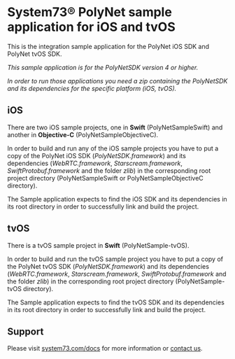 # System73® PolyNet sample application for iOS and tvOS

This is the integration sample application for the PolyNet iOS SDK and PolyNet tvOS SDK.

*This sample application is for the PolyNetSDK version 4 or higher.*

*In order to run those applications you need a zip containing the PolyNetSDK and its dependencies for the specific platform (iOS, tvOS).*

## iOS

There are two iOS sample projects, one in **Swift** (PolyNetSampleSwift) and another in **Objective-C** (PolyNetSampleObjectiveC).

In order to build and run any of the iOS sample projects you have to put a copy of the PolyNet iOS SDK (*PolyNetSDK.framework*) and its dependencies (*WebRTC.framework*, *Starscream.framework*, *SwiftProtobuf.framework* and the folder *zlib*) in the corresponding root project directory (PolyNetSampleSwift or PolyNetSampleObjectiveC directory).

The Sample application expects to find the iOS SDK and its dependencies in its root directory in order to successfully link and build the project.

## tvOS

There is a tvOS sample project in **Swift** (PolyNetSample-tvOS).

In order to build and run the tvOS sample project you have to put a copy of the PolyNet tvOS SDK (*PolyNetSDK.framework*) and its dependencies (*WebRTC.framework*, *Starscream.framework*, *SwiftProtobuf.framework* and the folder *zlib*) in the corresponding root project directory (PolyNetSample-tvOS directory).

The Sample application expects to find the tvOS SDK and its dependencies in its root directory in order to successfully link and build the project.

## Support

Please visit [system73.com/docs](https://www.system73.com/docs/) for more information or [contact us](mailto:support@system73.com).
